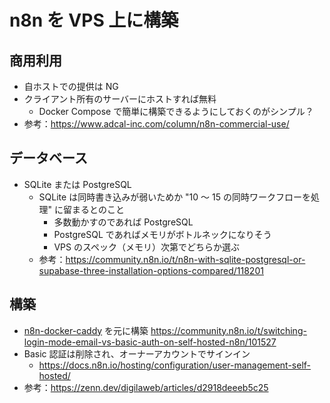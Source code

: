 # n8n を VPS 上に構築

## 商用利用

- 自ホストでの提供は NG
- クライアント所有のサーバーにホストすれば無料
    - Docker Compose で簡単に構築できるようにしておくのがシンプル？
- 参考：https://www.adcal-inc.com/column/n8n-commercial-use/

## データベース

- SQLite または PostgreSQL
    - SQLite は同時書き込みが弱いためか "10 ～ 15 の同時ワークフローを処理" に留まるとのこと
        - 多数動かすのであれば PostgreSQL
        - PostgreSQL であればメモリがボトルネックになりそう
        - VPS のスペック（メモリ）次第でどちらか選ぶ
    - 参考：https://community.n8n.io/t/n8n-with-sqlite-postgresql-or-supabase-three-installation-options-compared/118201

## 構築

- [n8n-docker-caddy](https://github.com/n8n-io/n8n-hosting/tree/main/docker-caddy) を元に構築
https://community.n8n.io/t/switching-login-mode-email-vs-basic-auth-on-self-hosted-n8n/101527
- Basic 認証は削除され、オーナーアカウントでサインイン
    - https://docs.n8n.io/hosting/configuration/user-management-self-hosted/
- 参考：https://zenn.dev/digilaweb/articles/d2918deeeb5c25